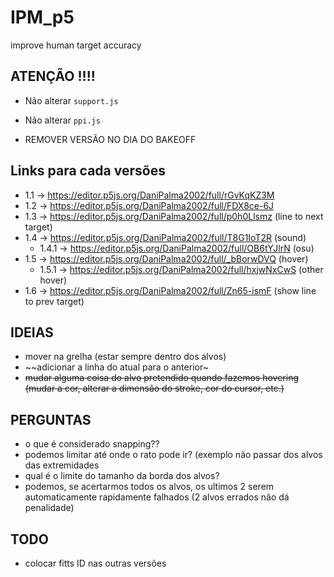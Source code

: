 # IPM_p5
improve human target accuracy

## ATENÇÃO !!!!
- Não alterar ```support.js```
- Não alterar ```ppi.js```

- REMOVER VERSÃO NO DIA DO BAKEOFF


## Links para cada versões
- 1.1 -> https://editor.p5js.org/DaniPalma2002/full/rGvKqKZ3M
- 1.2 -> https://editor.p5js.org/DaniPalma2002/full/FDX8ce-6J
- 1.3 -> https://editor.p5js.org/DaniPalma2002/full/p0h0Llsmz (line to next target)
- 1.4 -> https://editor.p5js.org/DaniPalma2002/full/T8G1IoT2R (sound)
  - 1.4.1 -> https://editor.p5js.org/DaniPalma2002/full/OB6tYJlrN (osu)
- 1.5 -> https://editor.p5js.org/DaniPalma2002/full/_bBorwDVQ (hover)
  - 1.5.1 -> https://editor.p5js.org/DaniPalma2002/full/hxjwNxCwS (other hover)
- 1.6 -> https://editor.p5js.org/DaniPalma2002/full/Zn65-ismF (show line to prev target)


## IDEIAS
- mover na grelha (estar sempre dentro dos alvos)
- ~~adicionar a linha do atual para o anterior~ 
- ~~mudar alguma coisa do alvo pretendido quando fazemos hovering (mudar a cor, alterar a dimensão do stroke, cor do cursor, etc.)~~



## PERGUNTAS
- o que é considerado snapping??
- podemos limitar até onde o rato pode ir? (exemplo não passar dos alvos das extremidades
- qual é o limite do tamanho da borda dos alvos?
- podemos, se acertarmos todos os alvos, os ultimos 2 serem automaticamente rapidamente falhados (2 alvos errados não dá penalidade)

## TODO
- colocar fitts ID nas outras versões
